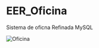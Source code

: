 # EER_Oficina
Sistema de oficna Refinada MySQL

![Oficina](https://user-images.githubusercontent.com/64448041/188494475-4bfbddd2-4b7e-43be-91dd-d1bc8fc53eea.png)
